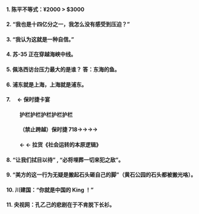 #### 1. 陈平不等式：¥2000 > \$3000

#### 2. “我也是十四亿分之一，我怎么没有感受到压迫？”

#### 3. “我认为这就是一种自信。”

#### 4. 苏-35 正在穿越海峡中线。

#### 5. 佩洛西访台压力最大的是谁？ 答：东海的鱼。

#### 6. 浦东就是上海，上海就是浦东。

#### 7.&emsp; ← 保时捷卡宴

#### &emsp; &emsp; 护栏护栏护栏护栏护栏

#### &emsp; &emsp; （禁止跨越）保时捷 718→→→→

#### &emsp; &emsp; ← ← 拉货《社会运转的本原逻辑》

#### 8. “让我们拭目以待” , “必将埋葬一切来犯之敌”。

#### 9. “美方的这一行为无疑是搬起石头砸自己的脚”（黄石公园的石头都被搬光咯）。

#### 10. 川建国：“你就是中国的 King ！”

#### 11. 央视网：孔乙己的悲剧在于不肯脱下长衫。
